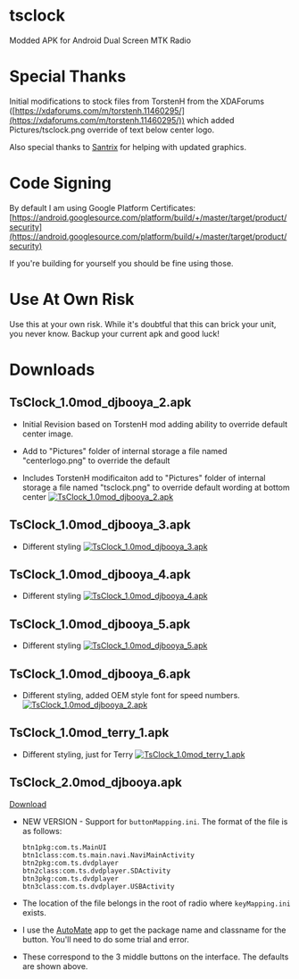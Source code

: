 # tsclock

Modded APK for Android Dual Screen MTK Radio

# Special Thanks

Initial modifications to stock files from TorstenH from the XDAForums ([https://xdaforums.com/m/torstenh.11460295/](https://xdaforums.com/m/torstenh.11460295/)) which added Pictures/tsclock.png override of text below center logo.

Also special thanks to [Santrix](https://www.youtube.com/@porscheDIY) for helping with updated graphics.

# Code Signing

By default I am using Google Platform Certificates: [https://android.googlesource.com/platform/build/+/master/target/product/security](https://android.googlesource.com/platform/build/+/master/target/product/security)

If you're building for yourself you should be fine using those.

# Use At Own Risk

Use this at your own risk. While it's doubtful that this can brick your unit, you never know. Backup your current apk and good luck!

# Downloads

## TsClock\_1.0mod\_djbooya\_2.apk

*   Initial Revision based on TorstenH mod adding ability to override default center image.
    
*   Add to "Pictures" folder of internal storage a file named "centerlogo.png" to override the default
    
*   Includes TorstenH modificaiton add to "Pictures" folder of internal storage a file named "tsclock.png" to override default wording at bottom center [![TsClock_1.0mod_djbooya_2.apk](dist/TsClock_1.0mod_djbooya_2.jpg)](dist/TsClock_1.0mod_djbooya_2.apk)
    

## TsClock\_1.0mod\_djbooya\_3.apk

*   Different styling [![TsClock_1.0mod_djbooya_3.apk](dist/TsClock_1.0mod_djbooya_3.jpg)](dist/TsClock_1.0mod_djbooya_3.apk)
    

## TsClock\_1.0mod\_djbooya\_4.apk

*   Different styling [![TsClock_1.0mod_djbooya_4.apk](dist/TsClock_1.0mod_djbooya_4.jpg)](dist/TsClock_1.0mod_djbooya_4.apk)
    

## TsClock\_1.0mod\_djbooya\_5.apk

*   Different styling [![TsClock_1.0mod_djbooya_5.apk](dist/TsClock_1.0mod_djbooya_5.jpg)](dist/TsClock_1.0mod_djbooya_5.apk)
    

## TsClock\_1.0mod\_djbooya\_6.apk

*   Different styling, added OEM style font for speed numbers. [![TsClock_1.0mod_djbooya_2.apk](dist/TsClock_1.0mod_djbooya_6.jpg)](dist/TsClock_1.0mod_djbooya_6.apk)
    

## TsClock\_1.0mod\_terry\_1.apk

*   Different styling, just for Terry [![TsClock_1.0mod_terry_1.apk](dist/TsClock_1.0mod_terry_1.jpg)](dist/TsClock_1.0mod_terry_1.apk)
    

## TsClock\_2.0mod\_djbooya.apk

[Download](dist/TsClock_2.0mod_djbooya.apk)

*   NEW VERSION - Support for `buttonMapping.ini`. The format of the file is as follows:  

		btn1pkg:com.ts.MainUI  
		btn1class:com.ts.main.navi.NaviMainActivity  
		btn2pkg:com.ts.dvdplayer  
		btn2class:com.ts.dvdplayer.SDActivity  
		btn3pkg:com.ts.dvdplayer  
		btn3class:com.ts.dvdplayer.USBActivity  
    
* The location of the file belongs in the root of radio where `keyMapping.ini` exists.   
* I use the [AutoMate](https://llamalab.com/automate/) app to get the package name and classname for the button. You'll need to do some trial and error.
    
*   These correspond to the 3 middle buttons on the interface. The defaults are shown above.

